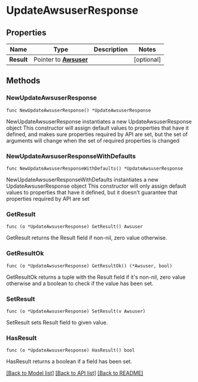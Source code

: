 # UpdateAwsuserResponse

## Properties

Name | Type | Description | Notes
------------ | ------------- | ------------- | -------------
**Result** | Pointer to [**Awsuser**](Awsuser.md) |  | [optional] 

## Methods

### NewUpdateAwsuserResponse

`func NewUpdateAwsuserResponse() *UpdateAwsuserResponse`

NewUpdateAwsuserResponse instantiates a new UpdateAwsuserResponse object
This constructor will assign default values to properties that have it defined,
and makes sure properties required by API are set, but the set of arguments
will change when the set of required properties is changed

### NewUpdateAwsuserResponseWithDefaults

`func NewUpdateAwsuserResponseWithDefaults() *UpdateAwsuserResponse`

NewUpdateAwsuserResponseWithDefaults instantiates a new UpdateAwsuserResponse object
This constructor will only assign default values to properties that have it defined,
but it doesn't guarantee that properties required by API are set

### GetResult

`func (o *UpdateAwsuserResponse) GetResult() Awsuser`

GetResult returns the Result field if non-nil, zero value otherwise.

### GetResultOk

`func (o *UpdateAwsuserResponse) GetResultOk() (*Awsuser, bool)`

GetResultOk returns a tuple with the Result field if it's non-nil, zero value otherwise
and a boolean to check if the value has been set.

### SetResult

`func (o *UpdateAwsuserResponse) SetResult(v Awsuser)`

SetResult sets Result field to given value.

### HasResult

`func (o *UpdateAwsuserResponse) HasResult() bool`

HasResult returns a boolean if a field has been set.


[[Back to Model list]](../README.md#documentation-for-models) [[Back to API list]](../README.md#documentation-for-api-endpoints) [[Back to README]](../README.md)


